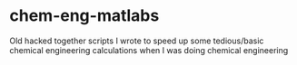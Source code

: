 # chem-eng-matlabs
Old hacked together scripts I wrote to speed up some tedious/basic chemical engineering calculations when I was doing chemical engineering
